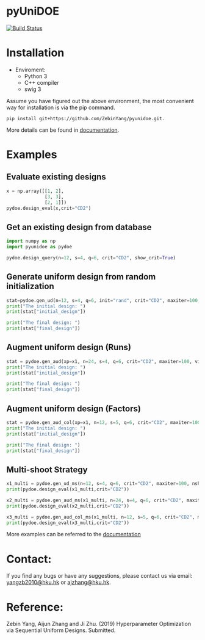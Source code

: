 # pyUniDOE

[![Build Status](https://travis-ci.com/ZebinYang/pyUniDOE.svg?branch=master)](https://travis-ci.org/joerick/cibuildwheel)

# Installation

- Enviroment: 
    - Python 3
    - C++ compiler
    - swig 3
    
Assume you have figured out the above environment, the most convenient way for installation is via the pip command. 
```sheel
pip install git+https://github.com/ZebinYang/pyunidoe.git.
```

More details can be found in [documentation](https://zebinyang.github.io/pyunidoe/build/html/index.html).

# Examples

## Evaluate existing designs
```python
x = np.array([[1, 2],
              [3, 3],
              [2, 1]])
pydoe.design_eval(x,crit="CD2")
```

## Get an existing design from database
```python 
import numpy as np 
import pyunidoe as pydoe

pydoe.design_query(n=12, s=4, q=6, crit="CD2", show_crit=True)
```

## Generate uniform design from random initialization
```python 
stat=pydoe.gen_ud(n=12, s=4, q=6, init="rand", crit="CD2", maxiter=100, vis=True)
print("The initial design: ")
print(stat["initial_design"])

print("The final design: ")
print(stat["final_design"])
```

## Augment uniform design (Runs)
```python 
stat = pydoe.gen_aud(xp=x1, n=24, s=4, q=6, crit="CD2", maxiter=100, vis=True)
print("The initial design: ")
print(stat["initial_design"])

print("The final design: ")
print(stat["final_design"])
```

## Augment uniform design (Factors)
```python 
stat = pydoe.gen_aud_col(xp=x1, n=12, s=5, q=6, crit="CD2", maxiter=100, vis=True)
print("The initial design: ")
print(stat["initial_design"])

print("The final design: ")
print(stat["final_design"])
```

## Multi-shoot Strategy
```python 
x1_multi = pydoe.gen_ud_ms(n=12, s=4, q=6, crit="CD2", maxiter=100, nshoot=1000, n_jobs=10, vis=False)
print(pydoe.design_eval(x1_multi,crit="CD2"))

x2_multi = pydoe.gen_aud_ms(x1_multi, n=24, s=4, q=6, crit="CD2", maxiter=100, nshoot=1000, n_jobs=10, vis=False)
print(pydoe.design_eval(x2_multi,crit="CD2"))

x3_multi = pydoe.gen_aud_col_ms(x1_multi, n=12, s=5, q=6, crit="CD2", maxiter=100, nshoot=1000, n_jobs=10, vis=False)
print(pydoe.design_eval(x3_multi,crit="CD2"))
```

More examples can be referred to the [documentation](https://zebinyang.github.io/pyunidoe/build/html/examples.html)

# Contact:
If you find any bugs or have any suggestions, please contact us via email: yangzb2010@hku.hk or ajzhang@hku.hk.

# Reference:
Zebin Yang, Aijun Zhang and Ji Zhu. (2019) Hyperparameter Optimization via Sequential Uniform Designs. Submitted. 
